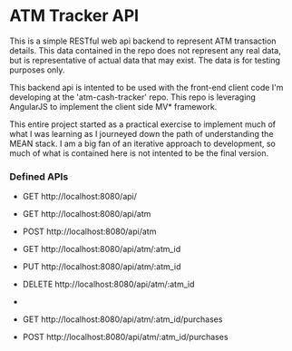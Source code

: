 # ATM Tracker API

This is a simple RESTful web api backend to represent ATM transaction details.
This data contained in the repo does not represent any real data, but is representative
of actual data that may exist.  The data is for testing purposes only.

This backend api is intented to be used with the front-end client code I'm developing at
the 'atm-cash-tracker' repo.  This repo is leveraging AngularJS to implement the client
side MV* framework.

This entire project started as a practical exercise to implement much of what I was
learning as I journeyed down the path of understanding the MEAN stack.  I am a big fan
of an iterative approach to development, so much of what is contained here is not
intented to be the final version.

### Defined APIs

- GET    http://localhost:8080/api/

- GET    http://localhost:8080/api/atm
- POST   http://localhost:8080/api/atm

- GET    http://localhost:8080/api/atm/:atm_id
- PUT    http://localhost:8080/api/atm/:atm_id
- DELETE http://localhost:8080/api/atm/:atm_id
-
- GET    http://localhost:8080/api/atm/:atm_id/purchases
- POST   http://localhost:8080/api/atm/:atm_id/purchases